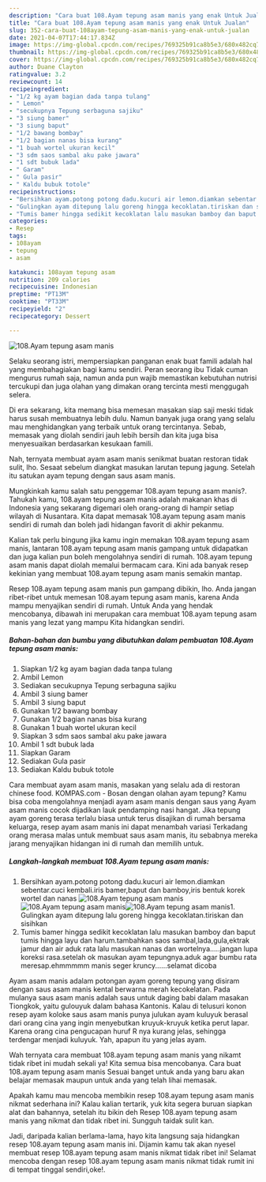 ```yaml
---
description: "Cara buat 108.Ayam tepung asam manis yang enak Untuk Jualan"
title: "Cara buat 108.Ayam tepung asam manis yang enak Untuk Jualan"
slug: 352-cara-buat-108ayam-tepung-asam-manis-yang-enak-untuk-jualan
date: 2021-04-07T17:44:17.834Z
image: https://img-global.cpcdn.com/recipes/769325b91ca8b5e3/680x482cq70/108ayam-tepung-asam-manis-foto-resep-utama.jpg
thumbnail: https://img-global.cpcdn.com/recipes/769325b91ca8b5e3/680x482cq70/108ayam-tepung-asam-manis-foto-resep-utama.jpg
cover: https://img-global.cpcdn.com/recipes/769325b91ca8b5e3/680x482cq70/108ayam-tepung-asam-manis-foto-resep-utama.jpg
author: Duane Clayton
ratingvalue: 3.2
reviewcount: 14
recipeingredient:
- "1/2 kg ayam bagian dada tanpa tulang"
- " Lemon"
- "secukupnya Tepung serbaguna sajiku"
- "3 siung bamer"
- "3 siung baput"
- "1/2 bawang bombay"
- "1/2 bagian nanas bisa kurang"
- "1 buah wortel ukuran kecil"
- "3 sdm saos sambal aku pake jawara"
- "1 sdt bubuk lada"
- " Garam"
- " Gula pasir"
- " Kaldu bubuk totole"
recipeinstructions:
- "Bersihkan ayam.potong potong dadu.kucuri air lemon.diamkan sebentar.cuci kembali.iris bamer,baput dan bamboy,iris bentuk korek wortel dan nanas"
- "Gulingkan ayam ditepung lalu goreng hingga kecoklatan.tiriskan dan sisihkan"
- "Tumis bamer hingga sedikit kecoklatan lalu masukan bamboy dan baput tumis hingga layu dan harum.tambahkan saos sambal,lada,gula,ektrak jamur dan air aduk rata lalu masukan nanas dan wortelnya.....jangan lupa koreksi rasa.setelah ok masukan ayam tepungnya.aduk agar bumbu rata meresap.ehmmmmm manis seger kruncy......selamat dicoba"
categories:
- Resep
tags:
- 108ayam
- tepung
- asam

katakunci: 108ayam tepung asam 
nutrition: 209 calories
recipecuisine: Indonesian
preptime: "PT13M"
cooktime: "PT33M"
recipeyield: "2"
recipecategory: Dessert

---
```



![108.Ayam tepung asam manis](https://img-global.cpcdn.com/recipes/769325b91ca8b5e3/680x482cq70/108ayam-tepung-asam-manis-foto-resep-utama.jpg)

Selaku seorang istri, mempersiapkan panganan enak buat famili adalah hal yang membahagiakan bagi kamu sendiri. Peran seorang ibu Tidak cuman mengurus rumah saja, namun anda pun wajib memastikan kebutuhan nutrisi tercukupi dan juga olahan yang dimakan orang tercinta mesti menggugah selera.

Di era  sekarang, kita memang bisa memesan masakan siap saji meski tidak harus susah membuatnya lebih dulu. Namun banyak juga orang yang selalu mau menghidangkan yang terbaik untuk orang tercintanya. Sebab, memasak yang diolah sendiri jauh lebih bersih dan kita juga bisa menyesuaikan berdasarkan kesukaan famili. 

Nah, ternyata membuat ayam asam manis senikmat buatan restoran tidak sulit, lho. Sesaat sebelum diangkat masukan larutan tepung jagung. Setelah itu satukan ayam tepung dengan saus asam manis.

Mungkinkah kamu salah satu penggemar 108.ayam tepung asam manis?. Tahukah kamu, 108.ayam tepung asam manis adalah makanan khas di Indonesia yang sekarang digemari oleh orang-orang di hampir setiap wilayah di Nusantara. Kita dapat memasak 108.ayam tepung asam manis sendiri di rumah dan boleh jadi hidangan favorit di akhir pekanmu.

Kalian tak perlu bingung jika kamu ingin memakan 108.ayam tepung asam manis, lantaran 108.ayam tepung asam manis gampang untuk didapatkan dan juga kalian pun boleh mengolahnya sendiri di rumah. 108.ayam tepung asam manis dapat diolah memalui bermacam cara. Kini ada banyak resep kekinian yang membuat 108.ayam tepung asam manis semakin mantap.

Resep 108.ayam tepung asam manis pun gampang dibikin, lho. Anda jangan ribet-ribet untuk memesan 108.ayam tepung asam manis, karena Anda mampu menyajikan sendiri di rumah. Untuk Anda yang hendak mencobanya, dibawah ini merupakan cara membuat 108.ayam tepung asam manis yang lezat yang mampu Kita hidangkan sendiri.

<!--inarticleads1-->

##### Bahan-bahan dan bumbu yang dibutuhkan dalam pembuatan 108.Ayam tepung asam manis:

1. Siapkan 1/2 kg ayam bagian dada tanpa tulang
1. Ambil  Lemon
1. Sediakan secukupnya Tepung serbaguna sajiku
1. Ambil 3 siung bamer
1. Ambil 3 siung baput
1. Gunakan 1/2 bawang bombay
1. Gunakan 1/2 bagian nanas bisa kurang
1. Gunakan 1 buah wortel ukuran kecil
1. Siapkan 3 sdm saos sambal aku pake jawara
1. Ambil 1 sdt bubuk lada
1. Siapkan  Garam
1. Sediakan  Gula pasir
1. Sediakan  Kaldu bubuk totole


Cara membuat ayam asam manis, masakan yang selalu ada di restoran chinese food. KOMPAS.com - Bosan dengan olahan ayam tepung? Kamu bisa coba mengolahnya menjadi ayam asam manis dengan saus yang Ayam asam manis cocok dijadikan lauk pendamping nasi hangat. Jika tepung ayam goreng terasa terlalu biasa untuk terus disajikan di rumah bersama keluarga, resep ayam asam manis ini dapat menambah variasi Terkadang orang merasa malas untuk membuat saus asam manis, itu sebabnya mereka jarang menyajikan hidangan ini di rumah dan memilih untuk. 

<!--inarticleads2-->

##### Langkah-langkah membuat 108.Ayam tepung asam manis:

1. Bersihkan ayam.potong potong dadu.kucuri air lemon.diamkan sebentar.cuci kembali.iris bamer,baput dan bamboy,iris bentuk korek wortel dan nanas
<img src="https://img-global.cpcdn.com/steps/5bd5fabfac973512/160x128cq70/108ayam-tepung-asam-manis-langkah-memasak-1-foto.jpg" alt="108.Ayam tepung asam manis"><img src="https://img-global.cpcdn.com/steps/8853e00ec754ac1d/160x128cq70/108ayam-tepung-asam-manis-langkah-memasak-1-foto.jpg" alt="108.Ayam tepung asam manis"><img src="https://img-global.cpcdn.com/steps/b29a0745df46161c/160x128cq70/108ayam-tepung-asam-manis-langkah-memasak-1-foto.jpg" alt="108.Ayam tepung asam manis">1. Gulingkan ayam ditepung lalu goreng hingga kecoklatan.tiriskan dan sisihkan
1. Tumis bamer hingga sedikit kecoklatan lalu masukan bamboy dan baput tumis hingga layu dan harum.tambahkan saos sambal,lada,gula,ektrak jamur dan air aduk rata lalu masukan nanas dan wortelnya.....jangan lupa koreksi rasa.setelah ok masukan ayam tepungnya.aduk agar bumbu rata meresap.ehmmmmm manis seger kruncy......selamat dicoba


Ayam asam manis adalam potongan ayam goreng tepung yang disiram dengan saus asam manis kental berwarna merah kecokelatan. Pada mulanya saus asam manis adalah saus untuk daging babi dalam masakan Tiongkok, yaitu gulouyuk dalam bahasa Kantonis. Kalau di telusuri konon resep ayam koloke saus asam manis punya julukan ayam kuluyuk berasal dari orang cina yang ingin menyebutkan kruyuk-kruyuk ketika perut lapar. Karena orang cina pengucapan huruf R nya kurang jelas, sehingga terdengar menjadi kuluyuk. Yah, apapun itu yang jelas ayam. 

Wah ternyata cara membuat 108.ayam tepung asam manis yang nikamt tidak ribet ini mudah sekali ya! Kita semua bisa mencobanya. Cara buat 108.ayam tepung asam manis Sesuai banget untuk anda yang baru akan belajar memasak maupun untuk anda yang telah lihai memasak.

Apakah kamu mau mencoba membikin resep 108.ayam tepung asam manis nikmat sederhana ini? Kalau kalian tertarik, yuk kita segera buruan siapkan alat dan bahannya, setelah itu bikin deh Resep 108.ayam tepung asam manis yang nikmat dan tidak ribet ini. Sungguh taidak sulit kan. 

Jadi, daripada kalian berlama-lama, hayo kita langsung saja hidangkan resep 108.ayam tepung asam manis ini. Dijamin kamu tak akan nyesel membuat resep 108.ayam tepung asam manis nikmat tidak ribet ini! Selamat mencoba dengan resep 108.ayam tepung asam manis nikmat tidak rumit ini di tempat tinggal sendiri,oke!.

